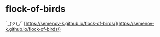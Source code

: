 # flock-of-birds
¯\_(ツ)_/¯ [https://semenov-k.github.io/flock-of-birds/](https://semenov-k.github.io/flock-of-birds/)
